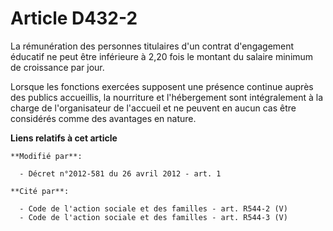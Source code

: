 # Article D432-2

La rémunération des personnes titulaires d'un contrat d'engagement éducatif ne peut être inférieure à 2,20 fois le montant du
salaire minimum de croissance par jour. 

Lorsque les fonctions exercées supposent une présence continue auprès des publics accueillis, la nourriture et l'hébergement
sont intégralement à la charge de l'organisateur de l'accueil et ne peuvent en aucun cas être considérés comme des avantages
en nature.

**Liens relatifs à cet article**

	**Modifié par**:

	  - Décret n°2012-581 du 26 avril 2012 - art. 1

	**Cité par**:

	  - Code de l'action sociale et des familles - art. R544-2 (V)
	  - Code de l'action sociale et des familles - art. R544-3 (V)

